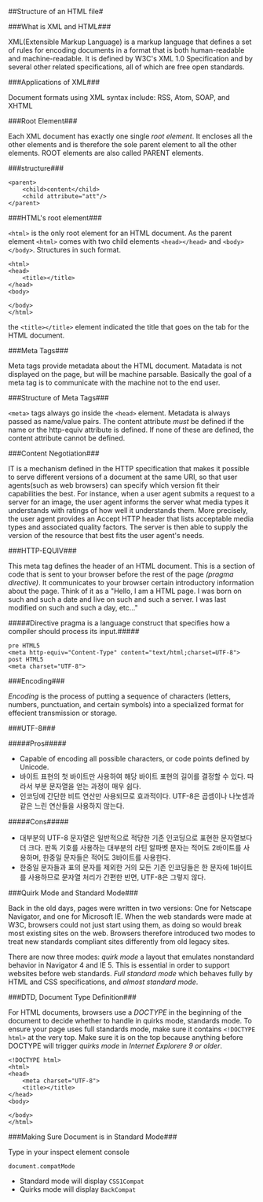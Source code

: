 ##Structure of an HTML file#

###What is XML and HTML###

XML(Extensible Markup Language) is a markup language that defines a set of rules for encoding documents in a format that is both human-readable and machine-readable. It is defined by W3C's XML 1.0 Specification and by several other related specifications, all of which are free open standards. 

###Applications of XML###

Document formats using XML syntax include: RSS, Atom, SOAP, and XHTML

###Root Element###

Each XML document has exactly one single *root element*. It encloses all the other elements and is therefore the sole parent element to all the other elements. ROOT elements are also called PARENT elements. 

###structure###

```
<parent>
	<child>content</child>
	<child attribute="att"/>
</parent>
   ```

###HTML's root element###

`<html>` is the only root element for an HTML document. As the parent element `<html>` comes with two child elements `<head></head>` and `<body></body>`. Structures in such format.

```
<html>
<head>
	<title></title>
</head>
<body>

</body>
</html>
```

the `<title></title>` element indicated the title that goes on the tab for the HTML document.

###Meta Tags###

Meta tags provide metadata about the HTML document. Matadata is not displayed on the page, but will be machine parsable. Basically the goal of a meta tag is to communicate with the machine not to the end user. 

###Structure of Meta Tags###

`<meta>` tags always go inside the `<head>` element. Metadata is always passed as name/value pairs. The content attribute *must* be defined if the name or the http-equiv attribute is defined. If none of these are defined, the content attribute cannot be defined. 

###Content Negotiation###

IT is a mechanism defined in the HTTP specification that makes it possible to serve different versions of a document at the same URI, so that user agents(such as web browsers) can specify which version fit their capabilities the best. For instance, when a user agent submits a request to a server for an image, the user agent informs the server what media types it understands with ratings of how well it understands them. More precisely, the user agent provides an Accept HTTP header that lists acceptable media types and associated quality factors. The server is then able to supply the version of the resource that best fits the user agent's needs. 

###HTTP-EQUIV###

This meta tag defines the header of an HTML document. This is a section of code that is sent to your browser before the rest of the page *(pragma directive)*. It communicates to your browser certain introductory information about the page. Think of it as a "Hello, I am a HTML page. I was born on such and such a date and live on such and such a server. I was last modified on such and such a day, etc..."

#####Directive pragma is a language construct that specifies how a compiler should process its input.#####

```
pre HTML5
<meta http-equiv="Content-Type" content="text/html;charset=UTF-8">
post HTML5
<meta charset="UTF-8">
```

###Encoding###

*Encoding* is the process of putting a sequence of characters (letters, numbers, punctuation, and certain symbols) into a specialized format for effecient transmission or storage. 

###UTF-8###

#####Pros#####
  - Capable of encoding all possible characters, or code points defined by Unicode. 
  - 바이트 표현의 첫 바이트만 사용하여 해당 바이트 표현의 길이를 결정할 수 있다. 따라서 부분 문자열을 얻는 과정이 매우 쉽다. 
  - 인코딩에 간단한 비트 연산만 사용되므로 효과적이다. UTF-8은 곱셈이나 나눗셈과 같은 느린 연산들을 사용하지 않는다. 

#####Cons#####
  - 대부분의 UTF-8 문자열은 일반적으로 적당한 기존 인코딩으로 표현한 문자열보다 더 크다. 판독 기호를 사용하는 대부분의 라틴 알파벳 문자는 적어도 2바이트를 사용하며, 한중일 문자들은 적어도 3바이트를 사용한다. 
  - 한중일 문자들과 표의 문자를 제외한 거의 모든 기존 인코딩들은 한 문자에 1바이트를 사용하므로 문자열 처리가 간편한 반면, UTF-8은 그렇지 않다. 


###Quirk Mode and Standard Mode###

Back in the old days, pages were written in two versions: One for Netscape Navigator, and one for Microsoft IE. When the web standards were made at W3C, browsers could not just start using them, as doing so would break most existing sites on the web. Browsers therefore introduced two modes to treat new standards compliant sites differently from old legacy sites. 

There are now three modes: *quirk mode* a layout that emulates nonstandard behavior in Navigator 4 and IE 5. This is essential in order to support websites before web standards. *Full standard mode* which behaves fully by HTML and CSS specifications, and *almost standard mode*. 

###DTD, Document Type Definition###

For HTML documents, browsers use a *DOCTYPE* in the beginning of the document to decide whether to handle in quirks mode, standards mode. To ensure your page uses full standards mode, make sure it contains `<!DOCTYPE html>` at the very top. Make sure it is on the top because anything before DOCTYPE will trigger *quirks mode* in *Internet Explorere 9 or older*.

```
<!DOCTYPE html>
<html>
<head>
	<meta charset="UTF-8">
	<title></title>
</head>
<body>

</body>
</html>
```

###Making Sure Document is in Standard Mode###

Type in your inspect element console
```
document.compatMode
```
  - Standard mode will display `CSS1Compat`
  - Quirks mode will display `BackCompat`